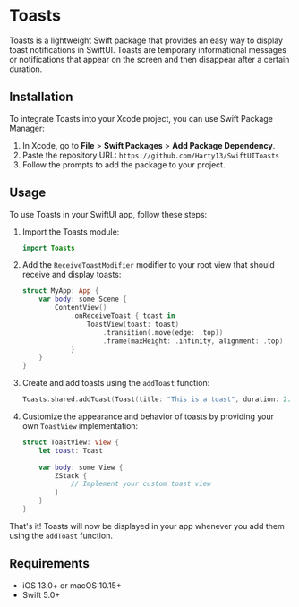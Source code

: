 # Toasts

Toasts is a lightweight Swift package that provides an easy way to display toast notifications in SwiftUI. Toasts are temporary informational messages or notifications that appear on the screen and then disappear after a certain duration.

## Installation

To integrate Toasts into your Xcode project, you can use Swift Package Manager:

1. In Xcode, go to **File** > **Swift Packages** > **Add Package Dependency**.
2. Paste the repository URL: `https://github.com/Harty13/SwiftUIToasts`
3. Follow the prompts to add the package to your project.

## Usage

To use Toasts in your SwiftUI app, follow these steps:

1. Import the Toasts module:
    ```swift
    import Toasts
    ```

2. Add the `ReceiveToastModifier` modifier to your root view that should receive and display toasts:
    ```swift
    struct MyApp: App {
        var body: some Scene {
            ContentView()
                .onReceiveToast { toast in
                    ToastView(toast: toast)
                        .transition(.move(edge: .top))
                        .frame(maxHeight: .infinity, alignment: .top)
                }
        }
    }
    ```

3. Create and add toasts using the `addToast` function:
    ```swift
    Toasts.shared.addToast(Toast(title: "This is a toast", duration: 2.0))
    ```

4. Customize the appearance and behavior of toasts by providing your own `ToastView` implementation:
    ```swift
    struct ToastView: View {
        let toast: Toast
        
        var body: some View {
            ZStack {
                // Implement your custom toast view
            }
        }
    }
    ```

That's it! Toasts will now be displayed in your app whenever you add them using the `addToast` function.

## Requirements

- iOS 13.0+ or macOS 10.15+
- Swift 5.0+

